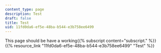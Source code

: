 ```yaml
---
content_type: page
description: Test
draft: false
title: Test
uid: 11fd0da6-ef5e-48ba-b544-e3b758ee6499
---
```

This page should be have a working{{% subscript content="subscript." %}} {{% resource_link "11fd0da6-ef5e-48ba-b544-e3b758ee6499" "Test" %}}